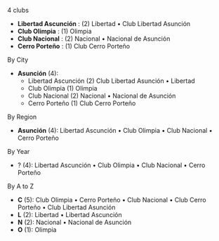 4 clubs

- **Libertad Ascunción** : (2) Libertad • Club Libertad Asunción
- **Club Olimpia** : (1) Olimpia
- **Club Nacional** : (2) Nacional • Nacional de Asunción
- **Cerro Porteño** : (1) Club Cerro Porteño




By City

- **Asunción** (4): 
  - Libertad Ascunción  (2) Club Libertad Asunción • Libertad
  - Club Olimpia  (1) Olimpia
  - Club Nacional  (2) Nacional • Nacional de Asunción
  - Cerro Porteño  (1) Club Cerro Porteño




By Region

- **Asunción** (4):   Libertad Ascunción • Club Olimpia • Club Nacional • Cerro Porteño




By Year

- ? (4):   Libertad Ascunción • Club Olimpia • Club Nacional • Cerro Porteño






By A to Z

- **C** (5): Club Olimpia • Cerro Porteño • Club Nacional • Club Cerro Porteño • Club Libertad Asunción
- **L** (2): Libertad • Libertad Ascunción
- **N** (2): Nacional • Nacional de Asunción
- **O** (1): Olimpia




